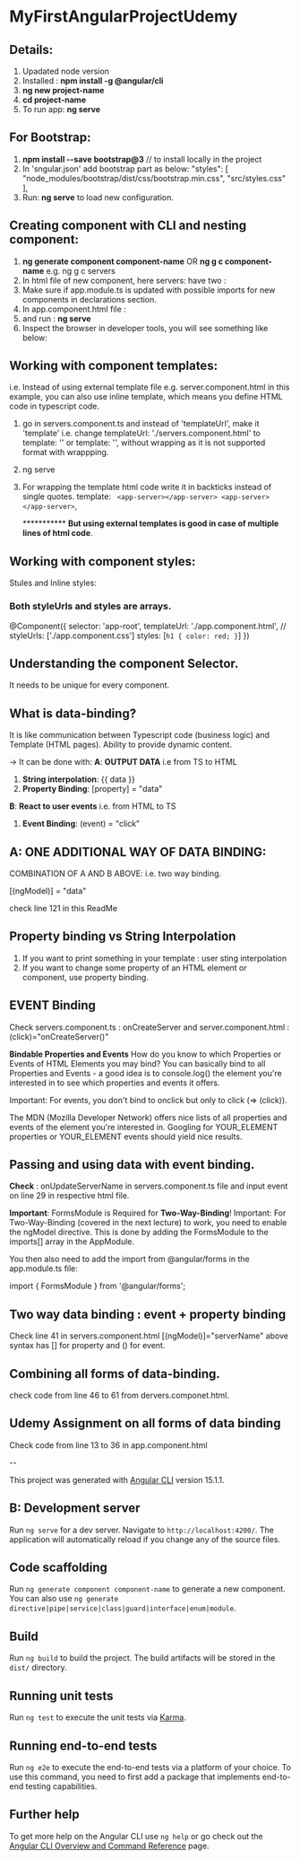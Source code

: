 # MyFirstAngularProjectUdemy

## Details:
1. Upadated node version
2. Installed : **npm install -g @angular/cli**
3. **ng new project-name**
4. **cd project-name**
5. To run app: **ng serve**
   


## For Bootstrap:
1. **npm install --save bootstrap@3**  // to install locally in the project
2. In 'sngular.json' add bootstrap part as below: 
   "styles": [
              "node_modules/bootstrap/dist/css/bootstrap.min.css",
              "src/styles.css"
            ],
3. Run: **ng serve** to load new configuration.

## Creating component with CLI and nesting component:
1. **ng generate component component-name** OR **ng g c component-name** e.g. ng g c servers
2. In html file of new component, here servers: have two : <app-server></app-server>
<app-server></app-server>
3. Make sure if app.module.ts is updated with possible imports for new components in declarations section.
4. In app.component.html file : <app-servers></app-servers>
5. and run : **ng serve**
6. Inspect the browser in developer tools, you will see something like below: 
   <app-servers>
      <app-server></app-server>
      <app-server></app-server>
   </app-servers>

## Working with component templates: 
i.e. Instead of using external template file e.g. server.component.html in this example, you can also use inline template, which means you define HTML code in typescript code.

1. go in servers.component.ts and instead of 'templateUrl', make it 'template'
   i.e. change templateUrl: './servers.component.html'
   to template: '<app-server></app-server>'
   or template: '<app-server></app-server><app-server></app-server>', without wrapping as it is not supported format with wrappping.
2. ng serve
3. For wrapping the template html code write it in backticks instead of single quotes.
   template: `
    <app-server></app-server>
    <app-server></app-server>`,

    *********** **But using external templates is good in case of multiple lines of html code**.

## Working with component styles:
Stules and Inline styles:
### Both styleUrls and styles are arrays.

@Component({
  selector: 'app-root',
  templateUrl: './app.component.html',
  // styleUrls: ['./app.component.css']
  styles: [`
  h1 {
    color: red;
  }
  `]
})


## Understanding the component Selector.
It needs to be unique for every component.

## What is data-binding?
It is like communication between Typescript code (business logic) and Template (HTML pages).
Ability to provide dynamic content.

-> It can be done with:
**A**: **OUTPUT DATA** i.e from TS to HTML
1. **String interpolation**:
   {{ data }}
2. **Property Binding**:
   [property] = "data"

**B**: **React to user events**  i.e. from HTML to TS
1. **Event Binding**:
   (event) = "click"

## A: ONE ADDITIONAL WAY OF DATA BINDING:
COMBINATION OF A AND B ABOVE:
i.e. two way binding.

[(ngModel)] = "data"

check line 121 in this ReadMe


## Property binding vs String Interpolation
1. If you want to print something in your template : user sting interpolation
2. If you want to change some property of an HTML element or component, use property binding.


## EVENT Binding
Check servers.component.ts : onCreateServer
and server.component.html : (click)="onCreateServer()"

**Bindable Properties and Events**
How do you know to which Properties or Events of HTML Elements you may bind? You can basically bind to all Properties and Events - a good idea is to console.log()  the element you're interested in to see which properties and events it offers.

Important: For events, you don't bind to onclick but only to click (=> (click)).

The MDN (Mozilla Developer Network) offers nice lists of all properties and events of the element you're interested in. Googling for YOUR_ELEMENT properties  or YOUR_ELEMENT events  should yield nice results.

## Passing and using data with event binding.
**Check** : onUpdateServerName in servers.component.ts file
and input event on line 29 in respective html file.


**Important**: FormsModule is Required for **Two-Way-Binding**!
Important: For Two-Way-Binding (covered in the next lecture) to work, you need to enable the ngModel  directive. This is done by adding the FormsModule  to the imports[]  array in the AppModule.

You then also need to add the import from @angular/forms  in the app.module.ts file:

import { FormsModule } from '@angular/forms'; 


## Two way data binding : event + property binding
Check line 41 in servers.component.html
[(ngModel)]="serverName"
above syntax has [] for property and () for event.

## Combining all forms of data-binding.
check code from line 46 to 61 from dervers.componet.html.

## Udemy Assignment on all forms of data  binding
Check code from line 13 to 36 in app.component.html

























--

This project was generated with [Angular CLI](https://github.com/angular/angular-cli) version 15.1.1.

## B: Development server

Run `ng serve` for a dev server. Navigate to `http://localhost:4200/`. The application will automatically reload if you change any of the source files.

## Code scaffolding

Run `ng generate component component-name` to generate a new component. You can also use `ng generate directive|pipe|service|class|guard|interface|enum|module`.

## Build

Run `ng build` to build the project. The build artifacts will be stored in the `dist/` directory.

## Running unit tests

Run `ng test` to execute the unit tests via [Karma](https://karma-runner.github.io).

## Running end-to-end tests

Run `ng e2e` to execute the end-to-end tests via a platform of your choice. To use this command, you need to first add a package that implements end-to-end testing capabilities.

## Further help

To get more help on the Angular CLI use `ng help` or go check out the [Angular CLI Overview and Command Reference](https://angular.io/cli) page.
